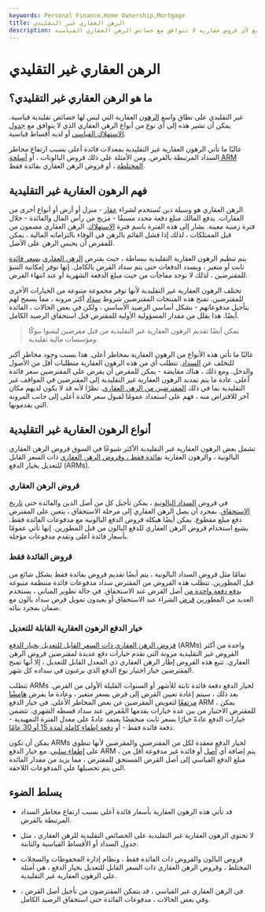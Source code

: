 ```yaml
---
keywords: Personal Finance,Home Ownership,Mortgage
title: الرهن العقاري غير التقليدي
description: الرهن العقاري غير التقليدي هو مصطلح واسع لأي قروض عقارية لا تتوافق مع خصائص الرهن العقاري القياسية.
---
```


# الرهن العقاري غير التقليدي
## ما هو الرهن العقاري غير التقليدي؟

غير التقليدي على نطاق واسع [الرهون](/mortgage) العقارية التي ليس لها خصائص تقليدية قياسية. يمكن أن تشير هذه إلى أي نوع من أنواع الرهن العقاري الذي لا يتوافق مع [جدول](/amortization_schedule) [الاستهلاك القياسي](/amortization_schedule) أو لديه أقساط قياسية.

غالبًا ما تأتي الرهون العقارية غير التقليدية بمعدلات فائدة أعلى بسبب ارتفاع مخاطر السداد المرتبطة بالقرض. ومن الأمثلة على ذلك قروض البالونات ، أو [أسلحة ARM المختلطة](/hybridarm) ، أو قروض الرهن العقاري بفائدة فقط.

## فهم الرهون العقارية غير التقليدية

الرهن العقاري هو وسيلة دين تُستخدم لشراء [عقار](/property) - منزل أو أرض أو أنواع أخرى من العقارات. يدفع المالك مبلغ دفعة محدد مسبقًا - مزيج من رأس المال والفائدة - خلال فترة زمنية معينة. يشار إلى هذه الفترة باسم فترة [الاستهلاك](/amortization). الرهن العقاري مضمون من قبل الممتلكات ، لذلك إذا فشل القائم بالرهن في الوفاء بالتزاماته المالية ، يمكن للمقرض أن يحبس الرهن على الأصل.

يتم تنظيم الرهون العقارية التقليدية ببساطة ، حيث يقترض [الرهن العقاري](/mortgagor) [بسعر فائدة](/variableinterestrate) ثابت أو متغير ، ويسدد الدفعات حتى يتم سداد القرض بالكامل. إنها توفر إمكانية التنبؤ للمقترضين ، لذلك لا توجد مفاجآت من حيث مبلغ الدفعة الشهرية أو عند انتهاء القرض.

تختلف الرهون العقارية غير التقليدية لأنها توفر مجموعة متنوعة من الخيارات الأخرى للمقترضين. تمنح هذه المنتجات المقترضين شروط [سداد](/repayment) أكثر مرونة ، مما يسمح لهم بتأجيل مدفوعاتهم - بشكل أساسي الرصيد الأساسي ، ولكن في بعض الحالات ، الفائدة أيضًا. هذا يقلل من مقدار المسؤولية الأولية للمقترض قبل استحقاق الرصيد الكامل.

> يمكن أيضًا تقديم الرهون العقارية غير التقليدية من قبل مقرضين ليسوا بنوكًا ومؤسسات مالية تقليدية.

>

غالبًا ما تأتي هذه الأنواع من الرهون العقارية بمخاطر أعلى. هذا بسبب وجود مخاطر أكبر للتخلف عن [السداد](/default2). تتطلب أي من هذه الرهون العقارية متطلبات أقل من الأصول والدخل. ومع ذلك ، هناك مقايضة - يمكن للمقرض أن يفرض على المقترضين سعر فائدة أعلى. عادة ما يتم تمديد الرهون العقارية غير التقليدية إلى المقترضين في المواقف غير التقليدية بما في ذلك [المقترضين من الرهن العقاري](/subprime-borrower). نظرًا لأنه قد لا يكون لديهم مكان آخر للاقتراض منه ، فهم على استعداد عمومًا لقبول سعر فائدة أعلى إلى جانب المرونة التي يقدمونها.

## أنواع الرهون العقارية غير التقليدية

تشمل بعض الرهون العقارية غير التقليدية الأكثر شيوعًا في السوق قروض الرهن العقاري البالونية ، والرهون العقارية [بفائدة فقط ، وقروض الرهن العقاري](/interestonlymortgage) ذات السعر القابل للتعديل بخيار الدفع (ARMs).

### قروض الرهن العقاري

في قروض [السداد البالونية](/balloon-payment) ، يمكن تأجيل كل من أصل الدين والفائدة حتى [تاريخ الاستحقاق](/maturitydate). بمجرد أن يصل الرهن العقاري إلى مرحلة الاستحقاق ، يتعين على المقترض دفع مبلغ مقطوع. يمكن أيضًا هيكلة قروض الدفع البالونية مع مدفوعات الفائدة فقط. يشيع استخدام قروض الرهن العقاري للدفع البالون من قبل المطورين. إنها تأتي عمومًا بأسعار فائدة أعلى وتقدم مدفوعات مؤجلة.

### قروض الفائدة فقط

تمامًا مثل قروض السداد البالونية ، يتم أيضًا تقديم قروض بفائدة فقط بشكل شائع من قبل المطورين. تتطلب هذه القروض من المقترض سداد مدفوعات فائدة منتظمة متبوعة [بدفع دفعة واحدة من](/lump-sum-payment) أصل القرض عند الاستحقاق. في حالة تطوير المباني ، يستخدم العديد من المطورين [قرض](/take-out-loan) الشراء عند الاستحقاق أو يعيدون تمويل قرض سداد بالون مع ضمان بمجرد بنائه.

### خيار الدفع الرهون العقارية القابلة للتعديل

[قروض الرهن العقاري ذات السعر القابل للتعديل بخيار الدفع](/paymentoptionarm) (ARMs) واحدة من أكثر القروض غير التقليدية مرونة التي تقدم خيارات دفع عديدة لمقترضين قروض الرهن العقاري. تتبع هذه القروض إطار الرهن العقاري ذي المعدل القابل للتعديل ، إلا أنها تمنح المقترضين خيار اختيار نوع الدفع الذي يرغبون في سداده كل شهر.

تتطلب ARMs لخيار الدفع دفعة فائدة ثابتة للأشهر أو السنوات القليلة الأولى من القرض. بعد ذلك ، سيتم إعادة تعيين القرض إلى قرض بسعر متغير ، وعادة ما يفرض [هامشًا مرتفعًا](/margin) لتعويض المقرضين عن بعض المخاطر الأعلى. في خيار الدفع ARM ، يمكن للمقترض الاختيار من بين عدة خيارات يقدمها المُقرض عند سداد قسطه الشهري. تتضمن خيارات الدفع عادةً خيارًا بسعر ثابت منخفضًا يعتمد عادةً على معدل الفترة التمهيدية - دفعة فائدة فقط - أو [دفعة إطفاء كاملة لمدة 15 أو 30 عامًا](/fully_amortizing_payment).

يمكن أن تكون ARMs لخيار الدفع معقدة لكل من المقترضين والمقرضين لأنها تنطوي على [إطفاء سلبي](/negativeamortization). مع خيار الدفع ARM ، يتم إضافة أي [أصل](/principal) أو فائدة غير مدفوعة أقل من مبلغ الدفع القياسي إلى أصل القرض المستحق للمقترض ، مما يزيد من مقدار الفائدة التي يتم تحصيلها على المدفوعات اللاحقة.

## يسلط الضوء

- قد تأتي هذه الرهون العقارية بأسعار فائدة أعلى بسبب ارتفاع مخاطر السداد المرتبطة بالقرض.

- لا تحتوي الرهون العقارية غير التقليدية على الخصائص التقليدية للرهن العقاري ، مثل جدول السداد أو الأقساط القياسية والثابتة.

- قروض البالون والقروض ذات الفائدة فقط ، ونظام إدارة المحفوظات والسجلات المختلط ، وقروض الرهن العقاري ذات السعر القابل للتعديل بخيار الدفع ، هي أمثلة على الرهون العقارية غير التقليدية.

- في الرهن العقاري غير القياسي ، قد يتمكن المقترضون من تأجيل أصل القرض ، وفي بعض الحالات ، مدفوعات الفائدة حتى استحقاق الرصيد الكامل.

